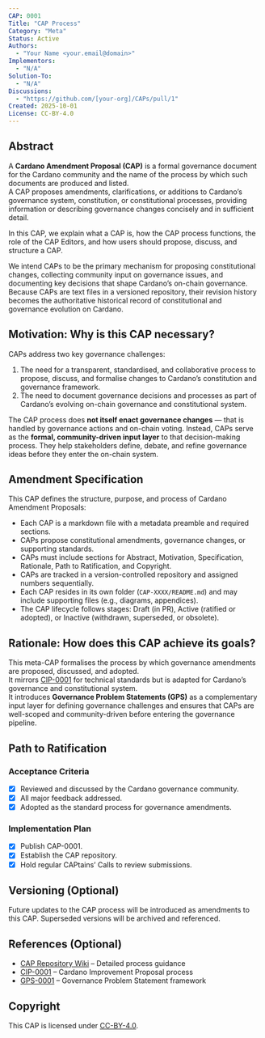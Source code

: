 ```yaml
---
CAP: 0001
Title: "CAP Process"
Category: "Meta"
Status: Active
Authors:
  - "Your Name <your.email@domain>"
Implementors:
  - "N/A"
Solution-To:
  - "N/A"
Discussions:
  - "https://github.com/[your-org]/CAPs/pull/1"
Created: 2025-10-01
License: CC-BY-4.0
---
```


## Abstract

A **Cardano Amendment Proposal (CAP)** is a formal governance document for the Cardano community and the name of the process by which such documents are produced and listed.  
A CAP proposes amendments, clarifications, or additions to Cardano’s governance system, constitution, or constitutional processes, providing information or describing governance changes concisely and in sufficient detail.

In this CAP, we explain what a CAP is, how the CAP process functions, the role of the CAP Editors, and how users should propose, discuss, and structure a CAP.

We intend CAPs to be the primary mechanism for proposing constitutional changes, collecting community input on governance issues, and documenting key decisions that shape Cardano’s on-chain governance.  
Because CAPs are text files in a versioned repository, their revision history becomes the authoritative historical record of constitutional and governance evolution on Cardano.

## Motivation: Why is this CAP necessary?

CAPs address two key governance challenges:

1. The need for a transparent, standardised, and collaborative process to propose, discuss, and formalise changes to Cardano’s constitution and governance framework.
2. The need to document governance decisions and processes as part of Cardano’s evolving on-chain governance and constitutional system.

The CAP process does **not itself enact governance changes** — that is handled by governance actions and on-chain voting. Instead, CAPs serve as the **formal, community-driven input layer** to that decision-making process. They help stakeholders define, debate, and refine governance ideas before they enter the on-chain system.

## Amendment Specification

This CAP defines the structure, purpose, and process of Cardano Amendment Proposals:

- Each CAP is a markdown file with a metadata preamble and required sections.
- CAPs propose constitutional amendments, governance changes, or supporting standards.
- CAPs must include sections for Abstract, Motivation, Specification, Rationale, Path to Ratification, and Copyright.
- CAPs are tracked in a version-controlled repository and assigned numbers sequentially.
- Each CAP resides in its own folder (`CAP-XXXX/README.md`) and may include supporting files (e.g., diagrams, appendices).
- The CAP lifecycle follows stages: Draft (in PR), Active (ratified or adopted), or Inactive (withdrawn, superseded, or obsolete).

## Rationale: How does this CAP achieve its goals?

This meta-CAP formalises the process by which governance amendments are proposed, discussed, and adopted.  
It mirrors [CIP-0001] for technical standards but is adapted for Cardano’s governance and constitutional system.  
It introduces **Governance Problem Statements (GPS)** as a complementary input layer for defining governance challenges and ensures that CAPs are well-scoped and community-driven before entering the governance pipeline.

## Path to Ratification

### Acceptance Criteria

- [x] Reviewed and discussed by the Cardano governance community.
- [x] All major feedback addressed.
- [x] Adopted as the standard process for governance amendments.

### Implementation Plan

- [x] Publish CAP-0001.
- [x] Establish the CAP repository.
- [x] Hold regular CAPtains’ Calls to review submissions.

## Versioning (Optional)

Future updates to the CAP process will be introduced as amendments to this CAP. Superseded versions will be archived and referenced.

## References (Optional)

- [CAP Repository Wiki][Wiki] – Detailed process guidance  
- [CIP-0001] – Cardano Improvement Proposal process  
- [GPS-0001] – Governance Problem Statement framework  

## Copyright 

This CAP is licensed under [CC-BY-4.0](https://creativecommons.org/licenses/by/4.0/legalcode).

[Wiki]: https://github.com/[your-org]/CAPs/wiki
[CIP-0001]: https://github.com/cardano-foundation/CIPs/tree/master/CIP-0001
[GPS-0001]: ./GPS-0001
